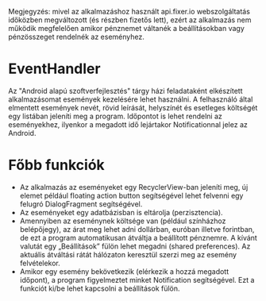 Megjegyzés: mivel az alkalmazáshoz használt api.fixer.io webszolgáltatás időközben megváltozott (és részben fizetős lett), ezért az alkalmazás nem működik megfelelően amikor pénznemet váltanék a beállításokban vagy pénzösszeget rendelnék az eseményhez.

# EventHandler

Az "Android alapú szoftverfejlesztés" tárgy házi feladataként elkészített alkalmazásomat események kezelésére lehet használni. A felhasználó által elmentett események nevét, rövid leírását, helyszínét és esetleges költségét egy listában jeleníti meg a program. Időpontot is lehet rendelni az eseményekhez, ilyenkor a megadott idő lejártakor Notificationnal jelez az Android.


# Főbb funkciók
* Az alkalmazás az eseményeket egy RecyclerView-ban jeleníti meg, új elemet például floating action button segítségével lehet felvenni egy felugró DialogFragment segítségével.
* Az eseményeket egy adatbázisban is eltárolja (perzisztencia).
* Amennyiben az eseménynek költsége van (például színházhoz belépőjegy), az árat meg lehet adni dollárban, euróban illetve forintban, de ezt a program automatikusan átváltja a beállított pénznemre. A kívánt valutát egy „Beállítások” fülön lehet megadni (shared preferences). Az aktuális átváltási rátát hálózaton keresztül szerzi meg az esemény felvételekor.
* Amikor egy esemény bekövetkezik (elérkezik a hozzá megadott időpont), a program figyelmeztet minket Notification segítségével. Ezt a funkciót ki/be lehet kapcsolni a beállítások fülön.
